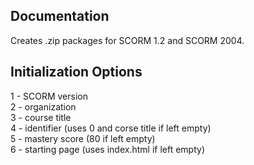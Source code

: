 ## Documentation

Creates .zip packages for SCORM 1.2 and SCORM 2004.

## Initialization Options

1 - SCORM version  
2 - organization  
3 - course title  
4 - identifier (uses 0 and corse title if left empty)  
5 - mastery score (80 if left empty)  
6 - starting page (uses index.html if left empty)